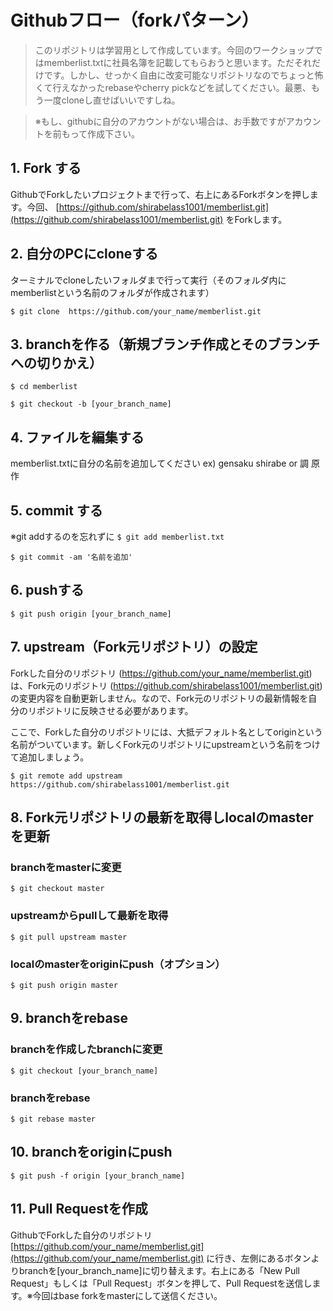 # Githubフロー（forkパターン）

> このリポジトリは学習用として作成しています。今回のワークショップではmemberlist.txtに社員名簿を記載してもらおうと思います。ただそれだけです。しかし、せっかく自由に改変可能なリポジトリなのでちょっと怖くて行えなかったrebaseやcherry pickなどを試してください。最悪、もう一度cloneし直せばいいですしね。

> ※もし、githubに自分のアカウントがない場合は、お手数ですがアカウントを前もって作成下さい。

## 1. Fork する

GithubでForkしたいプロジェクトまで行って、右上にあるForkボタンを押します。今回、 [https://github.com/shirabelass1001/memberlist.git](https://github.com/shirabelass1001/memberlist.git) をForkします。

## 2. 自分のPCにcloneする

ターミナルでcloneしたいフォルダまで行って実行（そのフォルダ内にmemberlistという名前のフォルダが作成されます）

`$ git clone  https://github.com/your_name/memberlist.git`

## 3. branchを作る（新規ブランチ作成とそのブランチへの切りかえ）

`$ cd memberlist`

`$ git checkout -b [your_branch_name]`

## 4. ファイルを編集する

memberlist.txtに自分の名前を追加してください
ex) gensaku shirabe or 調 原作

## 5. commit する

※git addするのを忘れずに
`$ git add memberlist.txt`

`$ git commit -am '名前を追加'`

## 6. pushする

`$ git push origin [your_branch_name]`

## 7. upstream（Fork元リポジトリ）の設定

Forkした自分のリポジトリ (https://github.com/your_name/memberlist.git) は、Fork元のリポジトリ (https://github.com/shirabelass1001/memberlist.git) の変更内容を自動更新しません。なので、Fork元のリポジトリの最新情報を自分のリポジトリに反映させる必要があります。

ここで、Forkした自分のリポジトリには、大抵デフォルト名としてoriginという名前がついています。新しくFork元のリポジトリにupstreamという名前をつけて追加しましょう。

`$ git remote add upstream  https://github.com/shirabelass1001/memberlist.git`

## 8. Fork元リポジトリの最新を取得しlocalのmasterを更新

### branchをmasterに変更
`$ git checkout master`
### upstreamからpullして最新を取得
`$ git pull upstream master`
### localのmasterをoriginにpush（オプション）
`$ git push origin master`

## 9. branchをrebase

### branchを作成したbranchに変更
`$ git checkout [your_branch_name]`
### branchをrebase
`$ git rebase master`

## 10. branchをoriginにpush

`$ git push -f origin [your_branch_name]`

## 11. Pull Requestを作成

GithubでForkした自分のリポジトリ [https://github.com/your_name/memberlist.git](https://github.com/your_name/memberlist.git) に行き、左側にあるボタンよりbranchを[your_branch_name]に切り替えます。右上にある「New Pull Request」もしくは「Pull Request」ボタンを押して、Pull Requestを送信します。※今回はbase forkをmasterにして送信ください。
